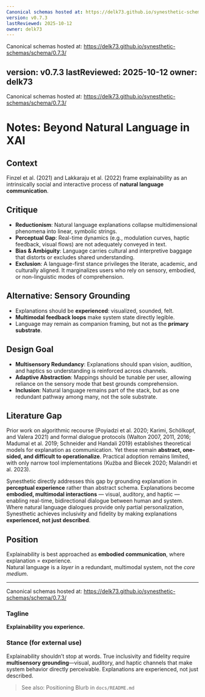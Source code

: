 ```yaml
---
Canonical schemas hosted at: https://delk73.github.io/synesthetic-schemas/schema/0.7.3/
version: v0.7.3
lastReviewed: 2025-10-12
owner: delk73
---
```

Canonical schemas hosted at: https://delk73.github.io/synesthetic-schemas/schema/0.7.3/

version: v0.7.3
lastReviewed: 2025-10-12
owner: delk73
---
Canonical schemas hosted at: https://delk73.github.io/synesthetic-schemas/schema/0.7.3/

# Notes: Beyond Natural Language in XAI

## Context
Finzel et al. (2021) and Lakkaraju et al. (2022) frame explainability as an intrinsically social and interactive process of **natural language communication**.

## Critique
- **Reductionism**: Natural language explanations collapse multidimensional phenomena into linear, symbolic strings.  
- **Perceptual Gap**: Real-time dynamics (e.g., modulation curves, haptic feedback, visual flows) are not adequately conveyed in text.  
- **Bias & Ambiguity**: Language carries cultural and interpretive baggage that distorts or excludes shared understanding.  
- **Exclusion**: A language-first stance privileges the literate, academic, and culturally aligned. It marginalizes users who rely on sensory, embodied, or non-linguistic modes of comprehension.

## Alternative: Sensory Grounding
- Explanations should be **experienced**: visualized, sounded, felt.  
- **Multimodal feedback loops** make system state directly legible.  
- Language may remain as companion framing, but not as the **primary substrate**.  

## Design Goal
- **Multisensory Redundancy**: Explanations should span vision, audition, and haptics so understanding is reinforced across channels.  
- **Adaptive Abstraction**: Mappings should be tunable per user, allowing reliance on the sensory mode that best grounds comprehension.  
- **Inclusion**: Natural language remains part of the stack, but as one redundant pathway among many, not the sole substrate.  

## Literature Gap
Prior work on algorithmic recourse (Poyiadzi et al. 2020; Karimi, Schölkopf, and Valera 2021) and formal dialogue protocols (Walton 2007, 2011, 2016; Madumal et al. 2019; Schneider and Handali 2019) establishes theoretical models for explanation as communication. Yet these remain **abstract, one-sided, and difficult to operationalize**. Practical adoption remains limited, with only narrow tool implementations (Kuźba and Biecek 2020; Malandri et al. 2023).  

Synesthetic directly addresses this gap by grounding explanation in **perceptual experience** rather than abstract schema. Explanations become **embodied, multimodal interactions** — visual, auditory, and haptic — enabling real-time, bidirectional dialogue between human and system. Where natural language dialogues provide only partial personalization, Synesthetic achieves inclusivity and fidelity by making explanations **experienced, not just described**.  

## Position
Explainability is best approached as **embodied communication**, where explanation = experience.  
Natural language is a *layer* in a redundant, multimodal system, not the *core medium*.  

---
Canonical schemas hosted at: https://delk73.github.io/synesthetic-schemas/schema/0.7.3/

### Tagline
**Explainability you experience.**

### Stance (for external use)
Explainability shouldn’t stop at words. True inclusivity and fidelity require **multisensory grounding**—visual, auditory, and haptic channels that make system behavior directly perceivable. Explanations are experienced, not just described.  

> See also: Positioning Blurb in `docs/README.md`
